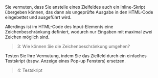 Sie vermuten, dass Sie anstelle eines Zielfeldes auch ein Inline-Skript übergeben können, 
das dann als ungeprüfte Ausgabe in den HTML-Code eingebettet und ausgeführt wird.

Allerdings ist im HTML-Code des Input-Elements eine Zeichenbeschränkung definiert, 
wodurch nur Eingaben mit maximal zwei Zeichen möglich sind.

>3: Wie können Sie die Zeichenbeschränkung umgehen?

Testen Sie Ihre Vermutung, indem Sie das Zielfeld durch ein einfaches Testskript (bspw. Anzeige eines Pop-up Fensters) ersetzen.

>4: Testskript